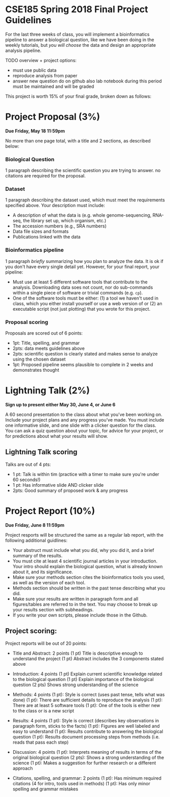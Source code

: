 # CSE185 Spring 2018 Final Project Guidelines

For the last three weeks of class, you will implement a bioinformatics pipeline to answer a biological question, like we have been doing in the weekly tutorials, but *you will choose* the data and design an appropriate analysis pipeline. 

TODO overview + project options:
* must use public data
* reproduce analysis from paper
* answer new question
do on github
also lab notebook during this period must be maintained and will be graded

This project is worth 15% of your final grade, broken down as follows:

# Project Proposal (3%)
**Due Friday, May 18 11:59pm**

No more than one page total, with a title and 2 sections, as described below:

### Biological Question
1 paragraph describing the scientific question you are trying to answer. no citations are required for the proposal.
### Dataset
1 paragraph describing the dataset used, which must meet the requirements specified above. Your description must include:

* A description of what the data is (e.g. whole genome-sequencing, RNA-seq, the library set up, which organism, etc.)
* The accession numbers (e.g., SRA numbers)
* Data file sizes and formats
* Publications linked with the data

### Bioinformatics pipeline
1 paragraph *briefly* summarizing how you plan to analyze the data. It is ok if you don't have every single detail yet. However, for your final report, your pipeline:

* Must use at least 5 different software tools that contribute to the analysis. Downloading data soes not count, nor do sub-commands within a single piece of software or trivial commands (e.g. `cp`).
* One of the software tools must be either: (1) a tool we haven't used in class, which you either install yourself or use a web version of or (2) an executable script (not just plotting) that you wrote for this project.

### Proposal scoring

Proposals are scored out of 6 points:

* 1pt: Title, spelling, and grammar
* 2pts: data meets guidelines above
* 2pts: scientific question is clearly stated and makes sense to analyze using the chosen dataset
* 1pt: Proposed pipeline seems plausible to complete in 2 weeks and demonstrates thought

# Lightning Talk (2%)
**Sign up to present either May 30, June 4, or June 6**

A 60 second presentation to the class about what you’ve been working on. Include your project plans and any progress you’ve made. You must include one informative slide, and one slide with a clicker question for the class. You can ask a quiz question about your topic, for advice for your project, or for predictions about what your results will show. 

## Lightning Talk scoring

Talks are out of 4 pts:

* 1 pt: Talk is within tim (practice with a timer to make sure you're under 60 seconds!)
* 1 pt: Has informative slide AND clicker slide
* 2pts: Good summary of proposed work & any progress

# Project Report (10%)
**Due Friday, June 8 11:59pm**

Project resports will be structured the same as a regular lab report, with the following additional guidlines:

* Your abstruct must include what you did, why you did it, and a brief summary of the results.
* You must cite at least 4 scientific journal articles in your introduction. Your intro should explain the biological question, what is already known about it, and its significance.
* Make sure your methods section cites the bioinformatics tools you used, as well as the version of each tool.
* Methods section should be written in the past tense describing what you did.
* Make sure your results are written in paragraph form and all figures/tables are referred to in the text. You may choose to break up your results section with subheadings.
* If you write your own scripts, please include those in the Github.

## Project scoring:

Project reports will be out of 20 points:

* Title and Abstract: 2 points
(1 pt) Title is descriptive enough to understand the project
(1 pt) Abstract includes the 3 components stated above

* Introduction: 4 points
(1 pt) Explain current scientific knowledge related to the biological question
(1 pt) Explain importance of the biological question
(2 pts) Shows strong understanding of the science

* Methods: 4 points
(1 pt): Style is correct (uses past tense, tells what was done)
(1 pt): There are sufficient details to reproduce the analysis
(1 pt): There are at least 5 software tools
(1 pt): One of the tools is either new to the class or is a new script

* Results: 4 points
(1 pt): Style is correct (describes key observations in paragraph form, sticks to the facts)
(1 pt): Figures are well labeled and easy to understand
(1 pt): Results contribute to answering the biological question
(1 pt): Results document processing steps from methods (i.e. reads that pass each step)

* Discussion: 4 points
(1 pt): Interprets meaning of results in terms of the original biological question
(2 pts): Shows a strong understanding of the science
(1 pt): Makes a suggestion for further research or a different approach

* Citations, spelling, and grammar: 2 points
(1 pt): Has minimum required citations (4 for intro, tools used in methods)
(1 pt): Has only minor spelling and grammar mistakes
